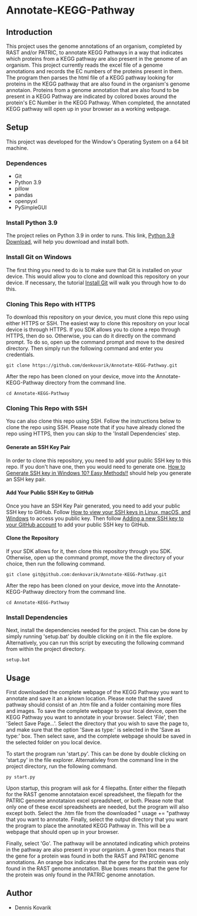 # Annotate-KEGG-Pathway

## Introduction
This project uses the genome annotations of an organism, completed by RAST and/or PATRIC, to annotate KEGG Pathways in a way that indicates which proteins from a KEGG pathway are also present in the genome of an organism. This project currently reads the excel file of a genome annotations and records the EC numbers of the proteins present in them. The program then parses the html file of a KEGG pathway looking for proteins in the KEGG pathway that are also found in the organism's genome annotaion. Proteins from a genome annotation that are also found to be present in a KEGG Pathway are indicated by colored boxes around the protein's EC Number in the KEGG Pathway. When completed, the annotated KEGG pathway will open up in your browser as a working webpage. 

## Setup
This project was developed for the Window's Operating System on a 64 bit machine.

### Dependences
* Git
* Python 3.9
* pillow
* pandas
* openpyxl
* PySimpleGUI

### Install Python 3.9
The project relies on Python 3.9 in order to runs. This link, [Python 3.9 Download](https://www.python.org/downloads/), will help you download and install both.

### Install Git on Windows
The first thing you need to do is to make sure that Git is installed on your device. This would allow you to clone and download this repository on your device. If necessary, the tutorial [Install Git](https://github.com/git-guides/install-git) will walk you through how to do this.

### Cloning This Repo with HTTPS
To download this repository on your device, you must clone this repo using either HTTPS or SSH. The easiest way to clone this repository on your local device is through HTTPS. If you SDK allows you to clone a repo through HTTPS, then do so. Otherwise, you can do it directly on the command prompt. To do so, open up the command prompt and move to the desired directory. Then simply run the following command and enter you credentials.
```
git clone https://github.com/denkovarik/Annotate-KEGG-Pathway.git
```
After the repo has been cloned on your device, move into the Annotate-KEGG-Pathway directory from the command line.
```
cd Annotate-KEGG-Pathway
```

### Cloning This Repo with SSH
You can also clone this repo using SSH. Follow the instructions below to clone the repo using SSH. Please note that if you have already cloned the repo using HTTPS, then you can skip to the 'Install Dependencies' step.

#### Generate an SSH Key Pair
In order to clone this repository, you need to add your public SSH key to this repo. If you don't have one, then you would need to generate one. [How to Generate SSH key in Windows 10? Easy Methods!!](https://techpaal.com/how-to-generate-ssh-key-in-windows-10-easy-methods/) should help you generate an SSH key pair.

#### Add Your Public SSH Key to GitHub
Once you have an SSH Key Pair generated, you need to add your public SSH key to GitHub. Follow [How to view your SSH keys in Linux, macOS, and Windows](https://www.techrepublic.com/article/how-to-view-your-ssh-keys-in-linux-macos-and-windows/) to access you public key. Then follow [Adding a new SSH key to your GitHub account](https://docs.github.com/en/github/authenticating-to-github/adding-a-new-ssh-key-to-your-github-account) to add your public SSH key to GitHub.

#### Clone the Repository
If your SDK allows for it, then clone this repository through you SDK. Otherwise, open up the command prompt, move the the directory of your choice, then run the following command.
```
git clone git@github.com:denkovarik/Annotate-KEGG-Pathway.git
```
After the repo has been cloned on your device, move into the Annotate-KEGG-Pathway directory from the command line.
```
cd Annotate-KEGG-Pathway
```

### Install Dependencies
Next, install the dependencies needed for the project. This can be done by simply running 'setup.bat' by doulble clicking on it in the file explore. Alternatively, you can run this script by executing the following command from within the project directory.
```
setup.bat
```

## Usage
First downloaded the complete webpage of the KEGG Pathway you want to annotate and save it an a known location. Please note that the saved pathway should consist of an .htm file and a folder containing more files and images. To save the complete webpage to your local device, open the KEGG Pathway you want to annotate in your browser. Select 'File', then 'Select Save Page...'. Select the directory that you wish to save the page to, and make sure that the option 'Save as type:' is selected in the 'Save as type:' box. Then select save, and the complete webpage should be saved in the selected folder on you local device.

To start the program run 'start.py'. This can be done by double clicking on 'start.py' in the file explorer. Alternativley from the command line in the project directory, run the following command.
```
py start.py
```

Upon startup, this program will ask for 4 filepaths. Enter either the filepath for the RAST genome annotataion excel spreadsheet, the filepath for the PATRIC genome annotataion excel spreadsheet, or both. Please note that only one of these excel spreadsheets are needed, but the program will also except both. Select the .htm file from the downloaded "
usage += "pathway that you want to annotate. Finally, select the output directory that you want the program to place the annotated KEGG Pathway in. This will be a webpage that should open up in your browser.

Finally, select 'Go'. The pathway will be annotated indicating which proteins in the pathway are also present in your organism. A green box means that the gene for a protein was found in both the RAST and PATRIC genome annotations. An orange box indicates that the gene for the protein was only found in the RAST genome annotation. Blue boxes means that the gene for the protein was only found in the PATRIC genome annotation.

## Author
* Dennis Kovarik
